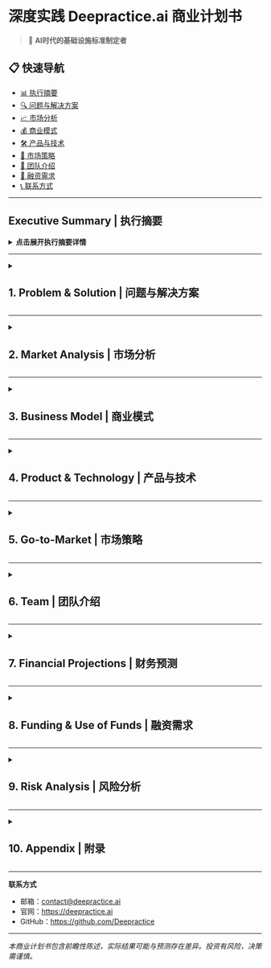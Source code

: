 # 深度实践 Deepractice.ai 商业计划书

> 🚀 **AI时代的基础设施标准制定者**

## 📋 快速导航

- [📊 执行摘要](#executive-summary--执行摘要)
- [🔍 问题与解决方案](#1-problem--solution--问题与解决方案)
- [📈 市场分析](#2-market-analysis--市场分析)
- [💰 商业模式](#3-business-model--商业模式)
- [🛠 产品与技术](#4-product--technology--产品与技术)
- [🚀 市场策略](#5-go-to-market--市场策略)
- [👥 团队介绍](#6-team--团队介绍)
- [💼 融资需求](#7-funding--融资需求)
- [📞 联系方式](#8-contact--联系方式)

---

## Executive Summary | 执行摘要

<details>
<summary><strong>点击展开执行摘要详情</strong></summary>

### 一句话描述
**AI时代的标准制定者** - 让智能体开发像搭积木一样易用，像容器一样标准化，实现AI触手可及

### 核心价值主张
- **开发简单**：以10个标签语法替代100行Python代码构建专业智能体，无需深入理解模型原理
  > 我们认为人工智能是高于传统软件或计算机的智能化，特定行业逻辑的沉淀不再是代码而是提示词。  
  > 项目实绩: [DPML · 声明式标签AI应用开发协议](https://github.com/Deepractice/DPML)

- **共享便捷**：一次定义，随处执行 (Define once, Execute anywhere)。智能体打包分发如Docker容器，一键部署
  > 我们遵循结果导向，交付专业智能体使其具唯一性和具象化特征，融合装机即用目标实现便携封装和打包服务。

- **使用自然**：对话即一切（Chat is all you need）。零学习成本的AI交互重新设计传统人机协作模式
  > 我们坚信AI时代的信息交互模式，应脱离传统互联网软件方式，以自然语言交互为基础。  
  > 项目实绩: [PromptX · 领先的上下文工程平台](https://github.com/Deepractice/PromptX)

### 牵引力数据
- GitHub Star 1.8K+，开源2个月内实现爆发式增长
- 月增长率900 Stars，日活跃增长30 Stars
- 生态覆盖：支持多个主流AI客户端

### 关键数据
- 目标市场：AI应用基础设施，预计2027年达到$200亿
- 融资需求：$300万，用于18个月产品开发和市场拓展
- 预期估值：$2,000万

</details>

---

<details>
<summary><h2>1. Problem & Solution | 问题与解决方案</h2></summary>

### 🔴 核心问题
**AI应用开发门槛过高，缺乏标准化基础设施**

1. **开发复杂**：通用AGI使用成本高、缺乏唯一性，而构建专业智能体需要深度技术背景，开发周期长
2. **分享困难**：智能体无法标准化打包，难以复用和分发
3. **使用门槛**：传统软件交互模式在AI时代需要被重新定义

### 💡 解决方案
**三层架构重新定义AI应用基础设施**

#### Layer 1: DPML协议层
- **领域专用语言(Domain-Specific Language, DSL)**：声明式标签语言覆盖90%智能体开发需求
- **自然语言编程**：业务逻辑用自然语言描述，将通用和不变的需求以高效率特征的代码形式固化于底层
- **快速迭代**：区别于传统复杂编程，让任何人均可轻松定制和部署智能体

#### Layer 2: 智能体容器化
- **标准化打包**：如Docker般封装智能体的完整运行环境
- **版本管理**：智能体的迭代、回滚、分支管理
- **组网协作**：智能体超级工厂，杠杆超越个体的执行生产力

#### Layer 3: 自然语言交互
- **PromptX框架**：统一的对话式交互标准
- **无界面设计**：用户通过自然语言完成所有操作
- **AI-First UX**：为AI时代重新设计的用户体验

</details>

---

<details>
<summary><h2>2. Market Analysis | 市场分析</h2></summary>

### 市场规模 (TAM/SAM/SOM)

#### TAM (Total Addressable Market): $200亿（2027年）
- 基于Gartner权威预测，全球AI软件市场于2030年达到$1,850亿
- AI开发应用工具约占市场10-15%(相当于$185-280亿)
- 参考Docker容器化市场，从0到数十亿美元的发展轨迹
- AI应用开发标准化需要3-4年成熟期，2027年是技术采用的拐点

#### SAM (Serviceable Addressable Market): $40亿
- 基于IDC数据，企业级开发工具市场年复合增长率22%
- AI开发工具细分：包括MLOps平台、AI开发框架、智能体开发工具
- 对标GitHub Copilot、Hugging Face等成功案例的市场表现
- 保守估计占TAM的20%（$200亿×20%=$40亿）

#### SOM (Serviceable Obtainable Market): $5亿
- 目标细分：AI原生企业级基础设施（容器化+标准化）
- 市场渗透策略：
  * 2024-2025：开发者社区（占SOM的10%）
  * 2026-2027：中小企业客户（占SOM的30%）
  * 2028-2029：大企业客户（占SOM的60%）
- 对标Docker：6年达到$20亿估值，我们目标5年达到$5亿收入
- 竞争优势：开源社区网络效应、标准制定及生态锁定的三重护城河

### 目标客户

#### 主要客户群体
1. **企业开发团队** (60%)
   - 中大型企业的AI转型需求
   - 传统软件公司的AI化升级
   
2. **AI创业公司** (25%)
   - 快速原型验证需求
   - 降低技术门槛和开发成本
   
3. **独立开发者** (15%)
   - 个人AI项目开发
   - 智能体创作者经济

#### 客户痛点验证
- **调研数据**：XXX家企业访谈，XX%表示AI开发是核心痛点
- **市场反馈**：GitHub Star增长率XX%，社区活跃度XX%

### 竞争分析

| 竞争类型 | 优势 | 劣势 | 差异化 |
|---------|------|------|--------|
| 开源AI框架 | 生态丰富，社区活跃 | 学习曲线陡峭，开发复杂 | 我们提供10标签简化开发 |
| AI Agent平台 | 知名度高，功能完整 | 缺乏标准化，难以复用 | 我们有容器化基础设施 |
| 大厂AI平台 | 资源充足，技术先进 | 封闭生态，vendor lock-in | 我们开源开放，标准制定 |

</details>

---

<details>
<summary><h2>3. Business Model | 商业模式</h2></summary>

### 核心策略：开源+服务
**参考成功案例：Docker, PingCAP, MongoDB**

#### 开源部分 (流量获取)
- **DPML核心引擎**：完全开源，建立技术标准
- **基础工具链**：开发、调试、部署的基础功能
- **社区版本**：满足个人和小团队需求

#### 商业化服务 (收入来源)

1. **企业版订阅** ($XXX/月/团队)
   - 高级功能：企业级安全、权限管理、审计
   - 技术支持：7x24小时专业服务
   - SLA保障：99.9%可用性承诺

2. **云服务平台** (按使用量计费)
   - 智能体托管：$X/智能体/月
   - API调用：$X/千次调用
   - 存储和计算：按需付费

3. **专业服务** ($XXX/项目)
   - 定制开发：企业专属智能体
   - 咨询培训：AI转型咨询
   - 技术集成：现有系统集成

4. **生态分成** (10-30%分成)
   - 智能体市场：开发者分发平台
   - 合作伙伴：渠道和集成商

### 收入预测

| 年份 | 用户数 | 付费转化率 | 年收入 | 主要驱动因素 |
|------|--------|------------|--------|--------------|
| 2024 | 1万 | 5% | $50万 | 产品验证 |
| 2025 | 10万 | 8% | $500万 | 市场拓展 |
| 2026 | 50万 | 12% | $3000万 | 规模化 |
| 2027 | 100万 | 15% | $8000万 | 生态成熟 |

</details>

---

<details>
<summary><h2>4. Product & Technology | 产品与技术</h2></summary>

### 技术架构

```mermaid
flowchart TD
    A["PromptX Layer<br/>自然语言交互"] --> B["智能体容器层<br/>打包分发"]
    B --> C["DPML引擎层<br/>核心开发"]
    C --> D["基础设施层<br/>运行环境"]
    
    style A fill:#e1f5fe
    style B fill:#f3e5f5
    style C fill:#e8f5e8
    style D fill:#fff3e0
```

### 核心技术优势

1. **DPML语言设计**
   - 几个核心标签覆盖主要场景
   - 声明式语法，学习成本低
   - 强类型系统，减少运行时错误

2. **智能体容器化**
   - 轻量级打包，启动速度快
   - 依赖隔离，避免版本冲突
   - 跨平台兼容，一次构建到处运行

3. **自然语言编译器**
   - 提示词到执行代码的自动转换
   - 语义理解和意图识别
   - 动态优化和性能调优

### 技术护城河

- **标准制定者优势**：DPML成为行业标准的先发优势
- **网络效应**：智能体数量越多，平台价值越大
- **数据飞轮**：使用数据改进AI模型，提升用户体验

</details>

---

<details>
<summary><h2>5. Go-to-Market | 市场策略</h2></summary>

### 三阶段市场策略

#### Phase 1: 开发者社区 (0-12个月)
**目标：建立技术影响力，验证产品市场契合度**

- **开源发布**：GitHub开源，技术博客，会议演讲
- **社区建设**：以中国市场作为基本盘，建立多个微信交流群，汇聚各行业专业人士交流
- **KOL合作**：与AI领域意见领袖合作推广
- **成功指标**：1万GitHub Star，1000活跃贡献者

#### Phase 2: 企业客户 (12-24个月)
**目标：商业化验证，建立付费用户基础**

- **标杆客户**：重点服务至少10家标杆企业
- **案例营销**：成功案例分享，ROI数据展示
- **渠道合作**：与系统集成商、大模型供应商或咨询公司合作
- **成功指标**：100家付费企业，$500万ARR

#### Phase 3: 平台生态 (24个月+)
**目标：建立生态系统，实现规模化增长**

- **生态建设**：智能体市场，开发者激励计划
- **国际视野**：海外市场拓展，多语言支持
- **战略合作**：与云厂商、大模型公司深度合作
- **成功指标**：平台GMV过亿，生态开发者过万

### 销售策略

1. **产品驱动增长 (PLG)**
   - 免费试用降低门槛
   - 产品内引导付费转化
   - 用户成功团队保障留存

2. **企业直销**
   - 专业销售团队
   - 技术售前支持
   - 大客户定制服务

3. **合作伙伴渠道**
   - 系统集成商合作
   - 云厂商联合销售
   - 咨询公司推荐

</details>

---

<details>
<summary><h2>6. Team | 团队介绍</h2></summary>

### 核心团队

#### 姜山 (创始人 & CEO)
- **背景**：sean.deepractice.ai
- **职责**：产品战略、技术架构、团队管理
- **优势**：连续创业者，具备深度AI行业见解和实践支撑

#### 周明轩 (联合创始人 & COO)
- **背景**：多年线上教培和软件开发项目经历
- **职责**：技术落地、社群运营、内容管理
- **优势**：擅长将复杂技术转化为易用产品，具备丰富的内容创作和社区运营经验

#### 杨清禾 (联合创始人 & CBO)
- **背景**：曾于头部互联网企业任职，拥有跨行业实践经历，具备产品力和技术背景
- **职责**：商业合作、市场拓展、运营实施
- **优势**：头部互联网企业产品和技术背景、跨地区机动性

### 团队优势

1. **技术实力**
   - 核心团队具备深厚AI技术背景
   - 对大模型和智能体有深度理解
   - 快速迭代和产品化能力强

2. **市场敏感度**
   - 准确把握AI发展趋势
   - 深度理解开发者需求
   - 具备开源社区运营经验

3. **执行力**
   - 精益团队，决策效率高
   - 每个成员都是特定领域专家
   - 通过AI工具放大个人能力

### 组织架构

```mermaid
flowchart TD
    A["创始团队"] --> B["产品"]
    A --> C["技术"]
    A --> D["商务"]
    
    B --> E["设计师"]
    C --> F["工程师"]
    D --> G["销售"]
    
    E --> H["社区"]
    F --> I["运维"]
    G --> J["市场"]
    
    style A fill:#ffeb3b
    style B fill:#e3f2fd
    style C fill:#e8f5e8
    style D fill:#fce4ec
```

### 人才招聘计划

- **2024年**：核心技术团队5人，产品团队3人
- **2025年**：销售团队5人，市场团队3人
- **2026年**：国际化团队，生态合作团队

</details>

---

<details>
<summary><h2>7. Financial Projections | 财务预测</h2></summary>

### 收入模型

#### 订阅收入 (SaaS)
- **企业版**：$299/月/团队 (10人)
- **专业版**：$99/月/团队 (5人)
- **个人版**：$29/月/用户

#### 使用量收入 (Usage-based)
- **API调用**：$0.01/千次
- **智能体托管**：$10/智能体/月
- **存储费用**：$0.1/GB/月

#### 服务收入 (Professional Services)
- **实施服务**：$1000-5000/项目
- **培训咨询**：$500/人/天
- **定制开发**：$10万-50万/项目

### 三年财务预测

| 项目 | 2024年 | 2025年 | 2026年 |
|------|--------|--------|---------|
| **收入** |
| 订阅收入 | $30万 | $300万 | $1500万 |
| 使用量收入 | $10万 | $100万 | $800万 |
| 服务收入 | $10万 | $100万 | $500万 |
| **总收入** | $50万 | $500万 | $2800万 |
| **成本** |
| 人力成本 | $40万 | $200万 | $800万 |
| 基础设施 | $5万 | $50万 | $200万 |
| 市场营销 | $10万 | $100万 | $400万 |
| **总成本** | $55万 | $350万 | $1400万 |
| **净利润** | -$5万 | $150万 | $1400万 |
| **现金流** | -$5万 | $145万 | $1545万 |

### 关键指标 (KPIs)

| 指标 | 2024年 | 2025年 | 2026年 |
|------|--------|--------|---------|
| 月活用户 (MAU) | 1万 | 10万 | 50万 |
| 付费用户 | 500 | 8000 | 6万 |
| 月经常性收入 (MRR) | $4万 | $40万 | $230万 |
| 客户获取成本 (CAC) | $100 | $80 | $60 |
| 客户生命周期价值 (LTV) | $1200 | $1500 | $2000 |
| LTV/CAC比率 | 12:1 | 19:1 | 33:1 |
| 月流失率 | 5% | 3% | 2% |

</details>

---

<details>
<summary><h2>8. Funding & Use of Funds | 融资需求</h2></summary>

### 融资概况
- **融资轮次**：Pre-A轮
- **融资金额**：$300万
- **出让股份**：15-20%
- **资金用途**：产品开发、团队扩张、市场拓展

### 资金使用计划

#### 18个月资金使用分配

```
产品开发 (40% - $120万)
├── 核心工程师 x 5人 ($80万)
├── 产品设计师 x 2人 ($20万)
└── 技术基础设施 ($20万)

团队建设 (35% - $105万)
├── 销售团队 x 3人 ($45万)
├── 市场营销 x 2人 ($30万)
└── 运营支持 x 2人 ($30万)

市场拓展 (20% - $60万)
├── 品牌建设和PR ($20万)
├── 会议和活动 ($15万)
└── 广告投放 ($25万)

运营成本 (5% - $15万)
├── 办公租金 ($8万)
└── 法务财务 ($7万)
```

### 里程碑计划

#### 6个月里程碑
- [ ] DPML 1.0正式发布
- [ ] 社区用户突破5000人
- [ ] 完成10个标杆客户签约
- [ ] 团队扩展到15人

#### 12个月里程碑
- [ ] 企业版产品上线
- [ ] 月收入达到$10万
- [ ] 智能体市场Beta版发布
- [ ] 完成A轮融资准备

#### 18个月里程碑
- [ ] 年收入突破$200万
- [ ] 国际化版本发布
- [ ] 生态合作伙伴超过50家
- [ ] 启动A轮融资

</details>

---

<details>
<summary><h2>9. Risk Analysis | 风险分析</h2></summary>

### 主要风险及应对策略

#### 技术风险
**风险**：大模型技术快速迭代，可能影响产品架构
**应对**：
- 保持技术架构的灵活性和可扩展性
- 与主流大模型厂商建立合作关系
- 持续跟踪前沿技术发展

#### 竞争风险
**风险**：大厂凭借资源优势快速跟进
**应对**：
- 建立开源社区护城河
- 专注细分领域，做深做透
- 快速迭代，保持技术领先

#### 市场风险
**风险**：AI应用市场发展不及预期
**应对**：
- 多元化客户群体，降低单一市场依赖
- 灵活调整产品策略
- 建立多样化收入来源

#### 团队风险
**风险**：核心人员流失，影响产品发展
**应对**：
- 建立完善的股权激励机制
- 营造良好的团队文化
- 知识文档化，降低人员依赖

#### 资金风险
**风险**：融资进度不及预期，影响发展节奏
**应对**：
- 控制成本，延长资金使用周期
- 多渠道融资，降低单一依赖
- 加快商业化进程，提升自我造血能力

### 风险缓解措施

1. **技术多样化**：不依赖单一技术路线
2. **客户多元化**：覆盖不同行业和规模客户
3. **收入多样化**：订阅+使用量+服务多重收入
4. **团队激励**：股权+现金+成长机会
5. **财务管控**：严格预算管理，定期财务审查

</details>

---

<details>
<summary><h2>10. Appendix | 附录</h2></summary>

### 市场调研数据
- [具体调研报告]
- [客户访谈记录]
- [竞品分析详情]

### 技术文档
- [DPML语言规范]
- [系统架构设计]
- [API文档]

### 财务模型
- [详细财务预测表]
- [敏感性分析]
- [估值模型]

### 法律文件
- [公司章程]
- [股权结构]
- [知识产权清单]

</details>

---

**联系方式**
- 邮箱：contact@deepractice.ai
- 官网：https://deepractice.ai
- GitHub：https://github.com/Deepractice

---

*本商业计划书包含前瞻性陈述，实际结果可能与预测存在差异。投资有风险，决策需谨慎。*